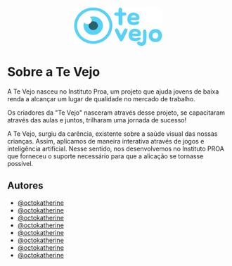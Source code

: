 <div align = "center">
   <img src="../imagens/logo.svg" alt="logo" width="200" height="auto" />
</div>

 # Sobre a Te Vejo

A Te Vejo nasceu no Instituto Proa, um projeto que ajuda jovens de baixa renda a alcançar um lugar de qualidade no mercado de trabalho.


Os criadores da "Te Vejo" nasceram através desse projeto, se capacitaram através das aulas e juntos, trilharam uma jornada de sucesso!

A Te Vejo, surgiu da carência, existente sobre a saúde visual das nossas crianças. Assim, aplicamos de maneira interativa através de jogos e inteligência artificial.
Nesse sentido, nos desenvolvemos no Instituto PROA que forneceu o suporte necessário para que a alicação se tornasse possível.

## Autores

- [@octokatherine](https://www.github.com/octokatherine)
- [@octokatherine](https://www.github.com/octokatherine)
- [@octokatherine](https://www.github.com/octokatherine)
- [@octokatherine](https://www.github.com/octokatherine)
- [@octokatherine](https://www.github.com/octokatherine)
- [@octokatherine](https://www.github.com/octokatherine)
- [@octokatherine](https://www.github.com/octokatherine)
- [@octokatherine](https://www.github.com/octokatherine)

